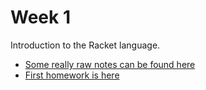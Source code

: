 # Week 1

Introduction to the Racket language.

* [Some really raw notes can be found here](notes.md)
* [First homework is here](homework/)
